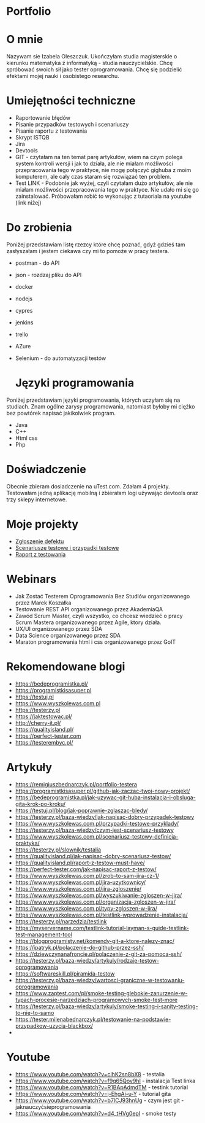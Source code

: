 # Portfolio
# O mnie
Nazywam sie Izabela Oleszczuk. Ukończyłam studia magisterskie o kierunku matematyka z informatyką - studia nauczycielskie. Chcę spróbować swoich sił jako tester oprogramowania. Chcę się podzielić efektami mojej nauki i osobistego researchu. 

# Umiejętności techniczne
* Raportowanie błędów
* Pisanie przypadków testowych i scenariuszy
* Pisanie raportu z testowania
* Skrypt ISTQB
* Jira
* Devtools
* GIT - czytałam na ten temat parę artykułów, wiem na czym polega system kontroli wersji i jak to działa, ale nie miałam możliwości przepracowania tego w praktyce, nie mogę połączyć gighuba z moim komputerem, ale cały czas staram się rozwiązać ten problem.
* Test LINK - Podobnie jak wyżej, czyli czytałam dużo artykułów, ale nie miałam możliwości przepracowania tego w praktyce. Nie udało mi się go zainstalować. Próbowałam robić to wykonując z tutaoriala na youtube (link niżej)
  

# Do zrobienia
Poniżej przedstawiam listę rzezcy które chcę poznać, gdyż gdzieś tam zasłyszałam i jestem ciekawa czy mi to pomoże w pracy testera. 
* postman - do API
* json - rozdzaj pliku do API
* docker 
* nodejs
* cypres
* jenkins
* trello
* AZure
* Selenium - do automatyzacji testów

  # Języki programowania
 Poniżej przedstawiam języki programowania, których uczyłam się na studiach. Znam ogólne zarysy programowania, natomiast byłoby mi ciężko bez powtórek napisać jakikolwiek program. 
  * Java
  * C++
  * Html css
  * Php
 
# Doświadczenie
Obecnie zbieram dosiadczenie na uTest.com. Zdałam 4 projekty. Testowałam jedną aplikację mobilną i zbierałam logi używając devtools oraz trzy sklepy internetowe.

# Moje projekty
* [Zgłoszenie defektu](https://docs.google.com/document/d/1Y0B8aJonY4uVizhFOqouBRDK8EULPe4aMSZO5zvW2aU/edit?usp=sharing&fbclid=IwAR3MVEpk007gLPvHp9pH61zjpc706-Ynaf3lu92ZbotxaK88qUOm8oqLGGA)
* [Scenariusze testowe i przypadki testowe](https://docs.google.com/document/d/1fXGpMriEp381plsprpEvfQMl0hcmv69UbmS-rYpervE/edit?usp=sharing)
* [Raport z testowania](https://docs.google.com/document/d/1XyubGrQK_V3BuC-BgAvYJp8v4c41t8zeR25k4gf8hTQ/edit?usp=sharing)

# Webinars
* Jak Zostać Testerem Oprogramowania Bez Studiów organizowanego przez Marek Koszałka
* Testowanie REST API organizowanego przez AkademiaQA
* Zawód Scrum Master, czyli wszystko, co chcesz wiedzieć o pracy Scrum Mastera organizowanego przez Agile, ktory działa.
* UX/UI organizowanego przez SDA
* Data Science organizowanego przez SDA
* Maraton programowania html i css organizowanego przez GoIT
  
# Rekomendowane blogi
* https://bedeprogramistka.pl/
* https://programistkisasuper.pl
* https://testuj.pl
* https://www.wyszkolewas.com.pl
* https://testerzy.pl
* https://jaktestowac.pl/
* http://cherry-it.pl/
* https://qualityisland.pl/
* https://perfect-tester.com
* https://testerembyc.pl/
  
# Artykuły
* https://remigiuszbednarczyk.pl/portfolio-testera
* https://programistkisasuper.pl/github-jak-zaczac-twoj-nowy-projekt/
* https://bedeprogramistka.pl/jak-uzywac-git-huba-instalacja-i-obsluga-gita-krok-po-kroku/
* https://testuj.pl/blog/jak-poprawnie-zglaszac-bledy/
* https://testerzy.pl/baza-wiedzy/jak-napisac-dobry-przypadek-testowy
* https://www.wyszkolewas.com.pl/przypadki-testowe-przyklady/
* https://testerzy.pl/baza-wiedzy/czym-jest-scenariusz-testowy
* https://www.wyszkolewas.com.pl/scenariusz-testowy-definicja-praktyka/
* https://testerzy.pl/slownik/testalia
* https://qualityisland.pl/jak-napisac-dobry-scenariusz-testow/
* https://qualityisland.pl/raport-z-testow-must-have/
* https://perfect-tester.com/jak-napisac-raport-z-testow/
* https://www.wyszkolewas.com.pl/zrob-to-sam-jira-cz-1/
* https://www.wyszkolewas.com.pl/jira-uzytkownicy/
* https://www.wyszkolewas.com.pl/jira-zgloszenie/
* https://www.wyszkolewas.com.pl/wyszukiwanie-zgloszen-w-jira/
* https://www.wyszkolewas.com.pl/organizacja-zgloszen-w-jira/
* https://www.wyszkolewas.com.pl/typy-zgloszen-w-jira/
* https://www.wyszkolewas.com.pl/testlink-wprowadzenie-instalacja/
* https://testerzy.pl/narzedzia/testlink
* https://myservername.com/testlink-tutorial-layman-s-guide-testlink-test-management-tool
* https://blogprogramisty.net/komendy-git-a-ktore-nalezy-znac/
* https://ipatryk.pl/polaczenie-do-github-przez-ssh/
* https://dziewczynanafroncie.pl/polaczenie-z-git-za-pomoca-ssh/
* https://testerzy.pl/baza-wiedzy/artykuly/rodzaje-testow-oprogramowania
* https://softwareskill.pl/piramida-testow
* https://testerzy.pl/baza-wiedzy/wartosci-graniczne-w-testowaniu-oprogramowania
* https://www.zaptest.com/pl/smoke-testing-glebokie-zanurzenie-w-typach-procesie-narzedziach-programowych-smoke-test-more
* https://testerzy.pl/baza-wiedzy/artykuly/smoke-testing-i-sanity-testing-to-nie-to-samo
* https://tester.milenabednarczyk.pl/testowanie-na-podstawie-przypadkow-uzycia-blackbox/
* 

# Youtube 
* https://www.youtube.com/watch?v=clhK2sn8bX8 - testalia
* https://www.youtube.com/watch?v=f9q65Qov9hI - instalacja Test linka
* https://www.youtube.com/watch?v=R1BApAdmdTM - testink tutorial
* https://www.youtube.com/watch?v=j-EhgAi-u-Y - tutorial gita
* https://www.youtube.com/watch?v=b7ICJ93hnUg - czym jest git - jaknauczyćsieprogramowania
* https://www.youtube.com/watch?v=d4_tHVg0epI - smoke testy

